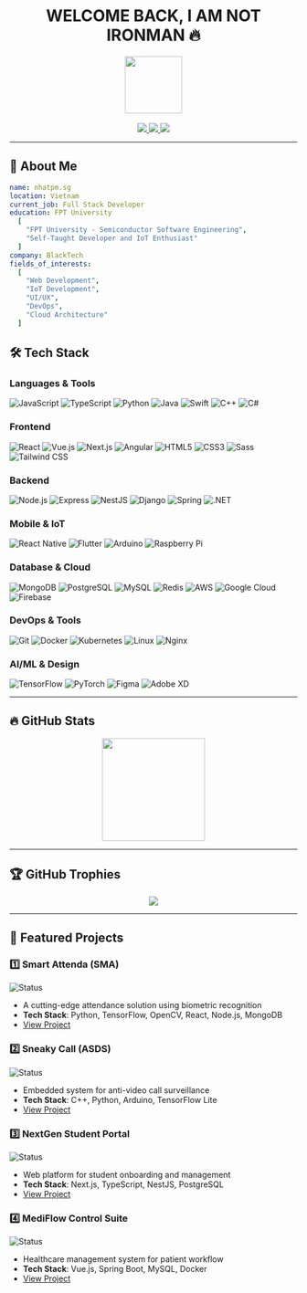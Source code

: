 # <div align="center">WELCOME BACK, I AM NOT IRONMAN 🔥</div>

<div align="center">
  <img src="https://media.giphy.com/media/v1.Y2lkPTc5MGI3NjExNXBlMGF2b3NjYjI1YTFweW1xNnY4MHc1bHRsMndtOTZoZzNyZDJheiZlcD12MV9zdGlja2Vyc19zZWFyY2gmY3Q9cw/LMt9638dO8dftAjtco/giphy.gif" width="100"/>
  <br></br>
</div>

<div align="center">
  <a href="https://facebook.com/nhatpmsg">
    <img src="https://img.shields.io/badge/Facebook-%231877F2.svg?style=for-the-badge&logo=Facebook&logoColor=white"/>
  </a>
  <a href="mailto:nhatpm.sg@gmail.com">
    <img src="https://img.shields.io/badge/Gmail-D14836?style=for-the-badge&logo=gmail&logoColor=white"/>
  </a>
  <a href="https://github.com/nhatpmse">
    <img src="https://img.shields.io/badge/github-%23121011.svg?style=for-the-badge&logo=github&logoColor=white"/>
  </a>
</div>

---

## 🧸 About Me
```yaml
name: nhatpm.sg
location: Vietnam
current_job: Full Stack Developer
education: FPT University
  [
    "FPT University - Semiconductor Software Engineering",
    "Self-Taught Developer and IoT Enthusiast"
  ]
company: BlackTech
fields_of_interests:
  [
    "Web Development",
    "IoT Development",
    "UI/UX",
    "DevOps",
    "Cloud Architecture"
  ]
```

## 🛠️ Tech Stack

### Languages & Tools

![JavaScript](https://img.shields.io/badge/-JavaScript-F7DF1E?style=flat-square&logo=javascript&logoColor=black)
![TypeScript](https://img.shields.io/badge/-TypeScript-3178C6?style=flat-square&logo=typescript&logoColor=white)
![Python](https://img.shields.io/badge/-Python-3776AB?style=flat-square&logo=python&logoColor=white)
![Java](https://img.shields.io/badge/-Java-007396?style=flat-square&logo=java&logoColor=white)
![Swift](https://img.shields.io/badge/-Swift-FA7343?style=flat-square&logo=swift&logoColor=white)
![C++](https://img.shields.io/badge/-C++-00599C?style=flat-square&logo=c%2B%2B&logoColor=white)
![C#](https://img.shields.io/badge/-C%23-239120?style=flat-square&logo=c-sharp&logoColor=white)

### Frontend

![React](https://img.shields.io/badge/-React-61DAFB?style=flat-square&logo=react&logoColor=black)
![Vue.js](https://img.shields.io/badge/-Vue.js-4FC08D?style=flat-square&logo=vue.js&logoColor=white)
![Next.js](https://img.shields.io/badge/-Next.js-000000?style=flat-square&logo=next.js&logoColor=white)
![Angular](https://img.shields.io/badge/-Angular-DD0031?style=flat-square&logo=angular&logoColor=white)
![HTML5](https://img.shields.io/badge/-HTML5-E34F26?style=flat-square&logo=html5&logoColor=white)
![CSS3](https://img.shields.io/badge/-CSS3-1572B6?style=flat-square&logo=css3&logoColor=white)
![Sass](https://img.shields.io/badge/-Sass-CC6699?style=flat-square&logo=sass&logoColor=white)
![Tailwind CSS](https://img.shields.io/badge/-Tailwind%20CSS-38B2AC?style=flat-square&logo=tailwind-css&logoColor=white)

### Backend

![Node.js](https://img.shields.io/badge/-Node.js-339933?style=flat-square&logo=node.js&logoColor=white)
![Express](https://img.shields.io/badge/-Express-000000?style=flat-square&logo=express&logoColor=white)
![NestJS](https://img.shields.io/badge/-NestJS-E0234E?style=flat-square&logo=nestjs&logoColor=white)
![Django](https://img.shields.io/badge/-Django-092E20?style=flat-square&logo=django&logoColor=white)
![Spring](https://img.shields.io/badge/-Spring-6DB33F?style=flat-square&logo=spring&logoColor=white)
![.NET](https://img.shields.io/badge/-.NET-512BD4?style=flat-square&logo=.net&logoColor=white)

### Mobile & IoT

![React Native](https://img.shields.io/badge/-React%20Native-61DAFB?style=flat-square&logo=react&logoColor=black)
![Flutter](https://img.shields.io/badge/-Flutter-02569B?style=flat-square&logo=flutter&logoColor=white)
![Arduino](https://img.shields.io/badge/-Arduino-00979D?style=flat-square&logo=arduino&logoColor=white)
![Raspberry Pi](https://img.shields.io/badge/-Raspberry%20Pi-C51A4A?style=flat-square&logo=raspberry-pi&logoColor=white)

### Database & Cloud

![MongoDB](https://img.shields.io/badge/-MongoDB-47A248?style=flat-square&logo=mongodb&logoColor=white)
![PostgreSQL](https://img.shields.io/badge/-PostgreSQL-336791?style=flat-square&logo=postgresql&logoColor=white)
![MySQL](https://img.shields.io/badge/-MySQL-4479A1?style=flat-square&logo=mysql&logoColor=white)
![Redis](https://img.shields.io/badge/-Redis-DC382D?style=flat-square&logo=redis&logoColor=white)
![AWS](https://img.shields.io/badge/-AWS-232F3E?style=flat-square&logo=amazon-aws&logoColor=white)
![Google Cloud](https://img.shields.io/badge/-Google%20Cloud-4285F4?style=flat-square&logo=google-cloud&logoColor=white)
![Firebase](https://img.shields.io/badge/-Firebase-FFCA28?style=flat-square&logo=firebase&logoColor=black)

### DevOps & Tools

![Git](https://img.shields.io/badge/-Git-F05032?style=flat-square&logo=git&logoColor=white)
![Docker](https://img.shields.io/badge/-Docker-2496ED?style=flat-square&logo=docker&logoColor=white)
![Kubernetes](https://img.shields.io/badge/-Kubernetes-326CE5?style=flat-square&logo=kubernetes&logoColor=white)
![Linux](https://img.shields.io/badge/-Linux-FCC624?style=flat-square&logo=linux&logoColor=black)
![Nginx](https://img.shields.io/badge/-Nginx-269539?style=flat-square&logo=nginx&logoColor=white)

### AI/ML & Design

![TensorFlow](https://img.shields.io/badge/-TensorFlow-FF6F00?style=flat-square&logo=tensorflow&logoColor=white)
![PyTorch](https://img.shields.io/badge/-PyTorch-EE4C2C?style=flat-square&logo=pytorch&logoColor=white)
![Figma](https://img.shields.io/badge/-Figma-F24E1E?style=flat-square&logo=figma&logoColor=white)
![Adobe XD](https://img.shields.io/badge/-Adobe%20XD-FF61F6?style=flat-square&logo=adobe-xd&logoColor=white)

---
## 🔥 GitHub Stats

<div align="center">
  <img height="180em" src="https://github-readme-stats.vercel.app/api?username=nhatpmse&show_icons=true&hide_border=true&count_private=true&include_all_commits=true&theme=github_dark&hide=contribs,prs"/>

</div>



---

## 🏆 GitHub Trophies
<div align="center">
  <img src="https://github-profile-trophy.vercel.app/?username=nhatpmse&theme=radical&no-frame=false&no-bg=true&margin-w=4" />
</div>

---
## 📌 Featured Projects

### 1️⃣ Smart Attenda (SMA)
![Status](https://img.shields.io/badge/Status-Completed-success?style=for-the-badge)
- A cutting-edge attendance solution using biometric recognition
- **Tech Stack**: Python, TensorFlow, OpenCV, React, Node.js, MongoDB
- [View Project](https://github.com/nhatpmsg/smart-attenda)

### 2️⃣ Sneaky Call (ASDS)
![Status](https://img.shields.io/badge/Status-In%20Progress-yellow?style=for-the-badge)
- Embedded system for anti-video call surveillance
- **Tech Stack**: C++, Python, Arduino, TensorFlow Lite
- [View Project](https://github.com/nhatpmsg/sneaky-call)

### 3️⃣ NextGen Student Portal
![Status](https://img.shields.io/badge/Status-Completed-success?style=for-the-badge)
- Web platform for student onboarding and management
- **Tech Stack**: Next.js, TypeScript, NestJS, PostgreSQL
- [View Project](https://github.com/nhatpmsg/nextgen-portal)

### 4️⃣ MediFlow Control Suite
![Status](https://img.shields.io/badge/Status-Active-blue?style=for-the-badge)
- Healthcare management system for patient workflow
- **Tech Stack**: Vue.js, Spring Boot, MySQL, Docker
- [View Project](https://github.com/nhatpmsg/mediflow)

